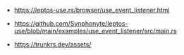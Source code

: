 - https://leptos-use.rs/browser/use_event_listener.html

- https://github.com/Synphonyte/leptos-use/blob/main/examples/use_event_listener/src/main.rs


- https://trunkrs.dev/assets/
